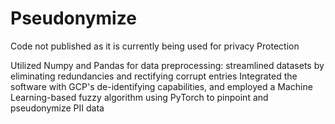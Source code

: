 # Pseudonymize

Code not published as it is currently being used for privacy Protection 

Utilized Numpy and Pandas for data preprocessing: streamlined datasets by eliminating redundancies and rectifying corrupt entries
Integrated the software with GCP's de-identifying capabilities, and employed a Machine Learning-based fuzzy algorithm using PyTorch to pinpoint and pseudonymize PII data
